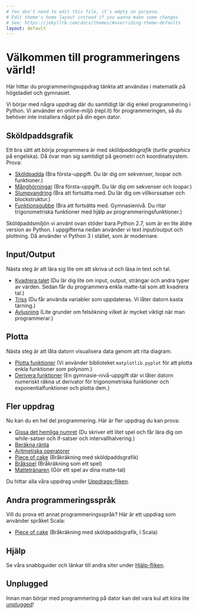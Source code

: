 ```yaml
---
# You don't need to edit this file, it's empty on purpose.
# Edit theme's home layout instead if you wanna make some changes
# See: https://jekyllrb.com/docs/themes/#overriding-theme-defaults
layout: default
---
```


# Välkommen till programmeringens värld!

Här hittar du programmeringsuppdrag tänkta att användas i matematik på högstadiet och gymnasiet.

Vi börjar med några uppdrag där du samtidigt lär dig enkel programmering i Python. Vi använder en online-miljö (repl.it) för programmeringen, så du behöver inte installera något på din egen dator.

## Sköldpaddsgrafik
Ett bra sätt att börja programmera är med *sköldpaddsgrafik*  (*turtle graphics* på engelska). Då övar man sig samtidigt på geometri och koordinatsystem. Prova:

* [Sköldpadda](exercises/turtle) (Bra första-uppgift. Du lär dig om sekvenser, loopar och funktioner.)
* [Månghörningar](exercises/back-to-start) (Bra första-uppgift. Du lär dig om sekvenser och loopar.)
* [Slumpvandring](exercises/random-walk) (Bra att fortsätta med. Du lär dig om villkorssatser och blockstruktur.)
* [Funktionsgubbe](exercises/functional-strawman) (Bra att fortsätta med. Gymnasienivå. Du ritar trigonometriska funktioner med hjälp av programmeringsfunktioner.)

Sköldpaddsmiljön vi använt ovan stöder bara Python 2.7, som är en lite äldre version av Python. I uppgifterna nedan använder vi text input/output och plottning. Då använder vi Python 3 i stället, som är modernare.

## Input/Output
Nästa steg är att lära sig lite om att skriva ut och läsa in text och tal.

* [Kvadrera talet](exercises/square-the-number) (Du lär dig lite om input, output, strängar och andra typer av värden. Sedan får du programmera enkla matte-tal som att kvadrera tal.)
* [Triss](exercises/three-of-a-kind) (Du får använda variabler som uppdateras. Vi låter datorn kasta tärning.)
* [Avlusning](exercises/debugging) (Lite grunder om felsökning vilket är mycket viktigt när man programmerar.)

## Plotta
Nästa steg är att låta datorn visualisera data genom att rita diagram.
* [Plotta funktioner](exercises/plot) (Vi använder biblioteket `matplotlib.pyplot` för att plotta enkla funktioner som polynom.)
* [Derivera funktioner](exercises/derivative) (En gymnasie-nivå-uppgift där vi låter datorn numeriskt räkna ut derivator för trigonometriska funktioner och exponentialfunktioner och plotta dem.)

## Fler uppdrag
Nu kan du en hel del programmering. Här är fler uppdrag du kan prova:
* [Gissa det hemliga numret](exercises/guess-the-secret-number/) (Du skriver ett litet spel och får lära dig om while-satser och if-satser och intervallhalvering.)
* [Beräkna ränta](exercises/interest-rates)
* [Aritmetiska operatorer](exercises/implement-arithmetic-operators)
* [Piece of cake](exercises/piece-of-cake/python.md) (Bråkräkning med sköldpaddsgrafik)
* [Bråkspel](exercises/fractions) (Bråkräkning som ett spel)
* [Mattetränaren](exercises/math-exerciser) (Gör ett spel av dina matte-tal)

Du hittar alla våra uppdrag under [Uppdrags-fliken](exercises).

## Andra programmeringsspråk
Vill du prova ett annat programmeringsspråk? Här är ett uppdrag som använder språket Scala:
* [Piece of cake](exercises/piece-of-cake/scala.md) (Bråkräkning med sköldpaddsgrafik, i Scala)

## Hjälp
Se våra snabbguider och länkar till andra siter under [Hjälp-fliken](programming).


## Unplugged

Innan man börjar med programmering på dator kan det vara kul att köra lite [unplugged](exercises/unplugged)!

